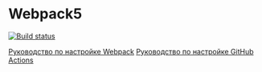 # Webpack5
[![Build status](https://ci.appveyor.com/api/projects/status/exrip8v6dmg4jdse?svg=true)](https://ci.appveyor.com/project/mikhailBrann/adv-browser-js-hw-1)

[Руководство по настройке Webpack](https://webpack.js.org/guides/)
[Руководство по настройке GitHub Actions](https://docs.github.com/en/actions/quickstart)

